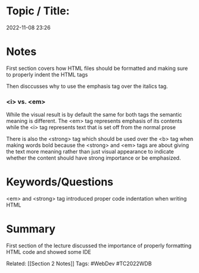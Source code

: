# Topic / Title: 

2022-11-08
23:26
# Notes
First section covers how HTML files should be formatted and making sure to properly indent the HTML tags

Then disccusses why to use the emphasis tag over the italics tag. 
### \<i> vs. \<em>
While the visual result is by default the same for both tags the semantic meaning is different. The \<em> tag represents emphasis of its contents while the \<i> tag represents text that is set off from the normal prose

There is also the \<strong> tag which should be used over the \<b> tag when making words bold because the \<strong> and \<em> tags are about giving the text more meaning rather than just visual appearance to indicate whether the content should have strong importance or be emphasized.
# Keywords/Questions
\<em> and \<strong> tag introduced
proper code indentation when writing HTML
# Summary
First section of the lecture discussed the importance of properly formatting HTML code and showed some IDE 

Related: [[Section 2 Notes]]
Tags: #WebDev #TC2022WDB 